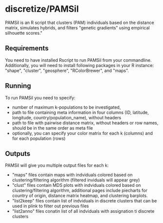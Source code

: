 # discretize/PAMSil

PAMSil is an R script that clusters (PAM) individuals based on the distance matrix, simulates hybrids, and filters "genetic gradients" using empirical silhouette scores."

## Requirements

You need to have installed Rscript to run PAMSil from your commandline. Additionally, you will need to install following packages in your R instance: "shape", "cluster", "geosphere", "RColorBrewer", and "maps".

## Running

To run PAMSil you need to specify:
 - number of maximum k-populations to be investigated, 
 - path to file containing meta information in four columns (ID, latitude, longitude, country/population_name), without headers
 - path to file with pairwise distance matrix, without headers or row names, should be in the same order as meta file
 - optionally, you can specify your color matrix for each k (columns) and for each population (rows)
 
 
## Outputs

PAMSil will give you multiple output files for each k:
 - "maps" files contain maps with indviduals colored based on clustering/filtering algorithm (filtered inviduals will appear grey)
 - "clust" files contain MDS plots with indviduals colored based on clustering/filtering algorithm, additional pages include piecharts for country of origin, distance matrix heatmap, and clustering barplots.
 - "list2keep" files contain list of indviduals in discrete clusters that can be used in plink to filter out previous files
 - "list2anno" files conatin list of all indviduals with assignation ti discrete clusters

 
 
